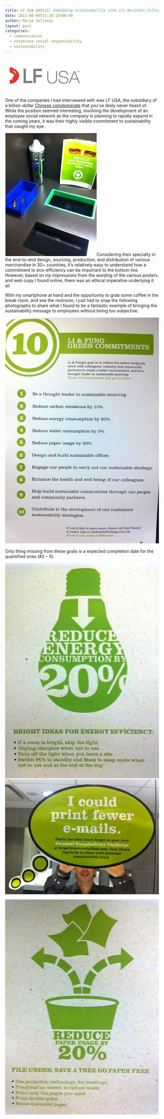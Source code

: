 ```yaml
---
title: LF USA &#8211; Embedding Sustainability into its Business Culture
date: 2011-08-06T21:26:13+00:00
author: Mario Vellandi
layout: post
categories:
  - communication
  - corporate social responsibility
  - sustainability
---
```

<img class="size-full wp-image-7244 alignleft" style="margin: 15px;" src="../images/wp-content/uploads/2011/08/lif-fung-usa-logo.gif" alt="li fung usa logo" width="230" height="81" />

One of the companies I had interviewed with was LF USA, the subsidiary of a billion-dollar [Chinese conglomerate](http://www.lifunggroup.com/eng/global/home.php) that you&#8217;ve likely never heard of. While the position seemed interesting, involving the development of an employee social network as the company is planning to rapidly expand in the coming years, it was their highly visible commitment to sustainability that caught my eye.

<img src="../images/wp-content/uploads/2011/08/LFUSA-sustainability-break-room-recycling.jpg" />Considering their specialty in the end-to-end design, sourcing, production, and distribution of various merchandise in 30+ countries, it&#8217;s relatively easy to understand how a commitment to eco-efficiency can be important to the bottom line. However, based on my impressions from the wording of the various posters and web copy I found online, there was an ethical imperative underlying it all.

With my smartphone at hand and the opportunity to grab some coffee in the break room, and see the restroom, I just had to snap the following photographs to share what I found to be a fantastic example of bringing the sustainability message to employees without being too subjective.

<img src="../images/wp-content/uploads/2011/08/LFUSA-ten-sustainability-commitments.jpg" />

Only thing missing from these goals is a expected completion date for the quantified ones (#2 &#8211; 5).

<img src="../images/wp-content/uploads/2011/08/LFUSA-sustainability-energy-reduction-goal.jpg" />

<img src="../images/wp-content/uploads/2011/08/LFUSA-sustainability-bathroom-message.jpg" />

[<img src="../images/wp-content/uploads/2011/08/LFUSA-sustainability-paper-use-goal.jpg" />](../wp-content/uploads/2011/08/LFUSA-sustainability-paper-use-goal.jpg)
